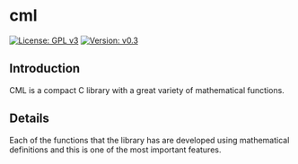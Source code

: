 # cml

[![License: GPL v3](https://img.shields.io/badge/License-GPL%20v3-blue.svg)](http://www.gnu.org/licenses/gpl-3.0)
[![Version: v0.3](https://img.shields.io/badge/Version-v0.3-blue.svg)](https://github.com/COD-Project/cml/releases/tag/v0.3)

## Introduction

CML is a compact C library with a great variety of mathematical functions.

## Details

Each of the functions that the library has are developed using mathematical definitions and this is one of the most important features.
